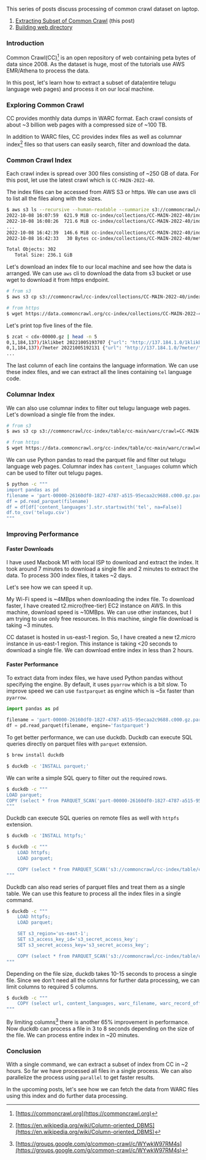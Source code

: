 <!--
.. title: Common Crawl On Laptop - Extracting Subset Of Data
.. slug: common-crawl-laptop-extract-subset
.. date: 2022-11-17 06:41:39 UTC+05:30
.. updated: 2022-11-17 06:41:39 UTC+05:30
.. tags: common-crawl, command-line, data-analysis
.. category: programming
.. link:
.. description: How to process entire common crawl data set from your local machine.
.. type: text
-->

This series of posts discuss processing of common crawl dataset on laptop.

1. [Extracting Subset of Common Crawl](/2022/11/common-crawl-laptop-extract-subset.html) (this post)
2. [Building web directory](/2022/12/common-crawl-laptop-web-directory.html)

### Introduction

Common Crawl(CC)[^common-crawl] is an open repository of web containing peta bytes of data since 2008. As the dataset is huge, most of the tutorials use AWS EMR/Athena to process the data.

In this post, let's learn how to extract a subset of data(entire telugu language web pages) and process it on our local machine.

### Exploring Common Crawl

CC provides monthly data dumps in WARC format. Each crawl consists of about ~3 billion web pages with a compressed size of ~100 TB.

In addition to WARC files, CC provides index files as well as columnar index[^columnar-index-wiki] files so that users can easily search, filter and download the data.


### Common Crawl Index

Each crawl index is spread over 300 files consisting of ~250 GB of data. For this post, let use the latest crawl which is `CC-MAIN-2022-40`.

The index files can be accessed from AWS S3 or https. We can use aws cli to list all the files along with the sizes.

```bash
$ aws s3 ls --recursive --human-readable --summarize s3://commoncrawl/cc-index/collections/CC-MAIN-2022-40
2022-10-08 16:07:59  621.9 MiB cc-index/collections/CC-MAIN-2022-40/indexes/cdx-00000.gz
2022-10-08 16:08:26  721.6 MiB cc-index/collections/CC-MAIN-2022-40/indexes/cdx-00001.gz
...
2022-10-08 16:42:39  146.6 MiB cc-index/collections/CC-MAIN-2022-40/indexes/cluster.idx
2022-10-08 16:42:33   30 Bytes cc-index/collections/CC-MAIN-2022-40/metadata.yaml

Total Objects: 302
   Total Size: 236.1 GiB
```

Let's download an index file to our local machine and see how the data is arranged. We can use `aws` cli to download the data from s3 bucket or use wget to download it from https endpoint.

```bash
# from s3
$ aws s3 cp s3://commoncrawl/cc-index/collections/CC-MAIN-2022-40/indexes/cdx-00000.gz .

# from https
$ wget https://data.commoncrawl.org/cc-index/collections/CC-MAIN-2022-40/indexes/cdx-00000.gz
```

Let's print top five lines of the file.

```bash
$ zcat < cdx-00000.gz | head -n 5
0,1,184,137)/1klikbet 20221005193707 {"url": "http://137.184.1.0/1klikbet/", "mime": "text/html", "mime-detected": "text/html", "status": "200", "digest": "XTKGORHKLZCHDBBOMYCYYIZVRPMXNRII", "length": "7065", "offset": "83437", "filename": "crawl-data/CC-MAIN-2022-40/segments/1664030337663.75/warc/CC-MAIN-20221005172112-20221005202112-00011.warc.gz", "charset": "UTF-8", "languages": "ind"}
0,1,184,137)/7meter 20221005192131 {"url": "http://137.184.1.0/7meter/", "mime": "text/html", "mime-detected": "text/html", "status": "200", "digest": "KUJAMRT6MXYR3RTWRJTIWJ5T2ZUB3EBH", "length": "7456", "offset": "142680", "filename": "crawl-data/CC-MAIN-2022-40/segments/1664030337663.75/warc/CC-MAIN-20221005172112-20221005202112-00182.warc.gz", "charset": "UTF-8", "languages": "ind"}
...
```

The last column of each line contains the language information. We can use these index files, and we can  extract all the lines containing `tel` language code.

### Columnar Index

We can also use columnar index to filter out telugu language web pages. Let's download a single file from the index.

```bash
# from s3
$ aws s3 cp s3://commoncrawl/cc-index/table/cc-main/warc/crawl=CC-MAIN-2022-40/subset=warc/part-00000-26160df0-1827-4787-a515-95ecaa2c9688.c000.gz.parquet .

# from https
$ wget https://data.commoncrawl.org/cc-index/table/cc-main/warc/crawl=CC-MAIN-2022-40/subset=warc/part-00000-26160df0-1827-4787-a515-95ecaa2c9688.c000.gz.parquet
```

We can use Python pandas to read the parquet file and filter out telugu language web pages. Columnar index has `content_languages` column which can be used to filter out telugu pages.

```bash
$ python -c """
import pandas as pd
filename = 'part-00000-26160df0-1827-4787-a515-95ecaa2c9688.c000.gz.parquet'
df = pd.read_parquet(filename)
df = df[df['content_languages'].str.startswith('tel', na=False)]
df.to_csv('telugu.csv')
"""
```

### Improving Performance

#### Faster Downloads

I have used Macbook M1 with local ISP to download and extract the index. It took around 7 minutes to download a single file and 2 minutes to extract the data. To process 300 index files, it takes ~2 days.

Let's see how we can speed it up.

My Wi-Fi speed is ~4MBps when downloading the index file. To download faster, I have created t2.micro(free-tier) EC2 instance on AWS. In this machine, download speed is ~10MBps. We can use other instances, but I am trying to use only free resources. In this machine, single file download is taking ~3 minutes.

CC dataset is hosted in us-east-1 region. So, I have created a new t2.micro instance in us-east-1 region. This instance is taking <20 seconds to download a single file. We can download entire index in less than 2 hours.

#### Faster Performance

To extract data from index files, we have used Python pandas without specifying the engine. By default, it uses `pyarrow` which is a bit slow. To improve speed we can use `fastparquet` as engine which is ~5x faster than `pyarrow`.

```python
import pandas as pd

filename = 'part-00000-26160df0-1827-4787-a515-95ecaa2c9688.c000.gz.parquet'
df = pd.read_parquet(filename, engine='fastparquet')
```

To get better performance, we can use duckdb. Duckdb can execute SQL queries directly on parquet files with `parquet` extension.

```bash
$ brew install duckdb

$ duckdb -c 'INSTALL parquet;'
```

We can write a simple SQL query to filter out the required rows.

```bash
$ duckdb -c """
LOAD parquet;
COPY (select * from PARQUET_SCAN('part-00000-26160df0-1827-4787-a515-95ecaa2c9688.c000.gz.parquet') where content_languages ilike '%tel%') TO 'telugu.csv' (DELIMITER ',', HEADER TRUE);
"""
```

Duckdb can execute SQL queries on remote files as well with `httpfs` extension.

```bash
$ duckdb -c 'INSTALL httpfs;'

$ duckdb -c """
    LOAD httpfs;
    LOAD parquet;

    COPY (select * from PARQUET_SCAN('s3://commoncrawl/cc-index/table/cc-main/warc/crawl=CC-MAIN-2022-40/subset=warc/part-00001-26160df0-1827-4787-a515-95ecaa2c9688.c000.gz.parquet') where content_languages ilike '%tel%') TO 'telugu.csv' (DELIMITER ',', HEADER TRUE);"""
"""
```

Duckdb can also read series of parquet files and treat them as a single table. We can use this feature to process all the index files in a single command.

```bash
$ duckdb -c """
    LOAD httpfs;
    LOAD parquet;

    SET s3_region='us-east-1';
    SET s3_access_key_id='s3_secret_access_key';
    SET s3_secret_access_key='s3_secret_access_key';

    COPY (select * from PARQUET_SCAN('s3://commoncrawl/cc-index/table/cc-main/warc/crawl=CC-MAIN-2022-40/subset=warc/*.parquet') where content_languages ilike '%tel%') TO 'telugu.csv' (DELIMITER ',', HEADER TRUE);
"""
```

Depending on the file size, duckdb takes 10-15 seconds to process a single file. Since we don't need all the columns for further data processing, we can limit columns to required 5 columns.

```bash
$ duckdb -c """
    COPY (select url, content_languages, warc_filename, warc_record_offset, warc_record_length from PARQUET_SCAN('s3://commoncrawl/cc-index/table/cc-main/warc/crawl=CC-MAIN-2022-40/subset=warc/*.parquet') where content_languages ilike '%tel%') TO 'telugu.csv' (DELIMITER ',', HEADER TRUE);
"""
```

By limiting columns[^cc-gg] there is another 65% improvement in performance. Now duckdb can process a file in 3 to 8 seconds depending on the size of the file. We can process entire index in ~20 minutes.

### Conclusion

With a single command, we can extract a subset of index from CC in ~2 hours. So far we have processed all files in a single process. We can also parallelize the process using `parallel` to get faster results.

 In the upcoming posts, let's see how we can fetch the data from WARC files using this index and do further data processing.

[^common-crawl]: [https://commoncrawl.org](https://commoncrawl.org)
[^columnar-index-wiki]: [https://en.wikipedia.org/wiki/Column-oriented_DBMS](https://en.wikipedia.org/wiki/Column-oriented_DBMS)
[^cc-gg]: [https://groups.google.com/g/common-crawl/c/WYwkW97RM4s](https://groups.google.com/g/common-crawl/c/WYwkW97RM4s)
